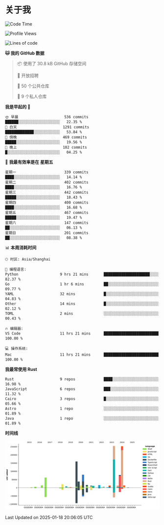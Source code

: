 # 关于我

<!--START_SECTION:waka-->
![Code Time](http://img.shields.io/badge/Code%20Time-3%2C414%20hrs%2021%20mins-blue)

![Profile Views](http://img.shields.io/badge/%E4%B8%AA%E4%BA%BA%E8%B5%84%E6%96%99%E8%A7%82%E7%9C%8B%E6%AC%A1%E6%95%B0-0-blue)

![Lines of code](https://img.shields.io/badge/%E4%BB%8E%E3%80%8CHello%20World%E3%80%8D%E8%B5%B7%E6%88%91%E5%B7%B2%E7%BB%8F%E5%86%99%E4%BA%86-1.1%20million%20%E8%A1%8C%E4%BB%A3%E7%A0%81-blue)

**🐱 我的 GitHub 数据** 

> 📦  使用了 30.8 kB GitHub 存储空间 
 > 
> 💼 开放招聘
 > 
> 📜 50 个公共仓库 
 > 
> 🔑 9 个私人仓库 
 > 
**我是早起的 🐤** 

```text
🌞 早晨                     536 commits         ██████░░░░░░░░░░░░░░░░░░░   22.35 % 
🌆 白天                     1291 commits        █████████████░░░░░░░░░░░░   53.84 % 
🌃 傍晚                     469 commits         █████░░░░░░░░░░░░░░░░░░░░   19.56 % 
🌙 晚上                     102 commits         █░░░░░░░░░░░░░░░░░░░░░░░░   04.25 % 
```
📅 **我最有效率是在 星期五** 

```text
星期一                      339 commits         ████░░░░░░░░░░░░░░░░░░░░░   14.14 % 
星期二                      402 commits         ████░░░░░░░░░░░░░░░░░░░░░   16.76 % 
星期三                      442 commits         █████░░░░░░░░░░░░░░░░░░░░   18.43 % 
星期四                      400 commits         ████░░░░░░░░░░░░░░░░░░░░░   16.68 % 
星期五                      467 commits         █████░░░░░░░░░░░░░░░░░░░░   19.47 % 
星期六                      147 commits         ██░░░░░░░░░░░░░░░░░░░░░░░   06.13 % 
星期日                      201 commits         ██░░░░░░░░░░░░░░░░░░░░░░░   08.38 % 
```


📊 **本周消耗时间** 

```text
🕑︎ 时区: Asia/Shanghai

💬 编程语言: 
Python                   9 hrs 21 mins       █████████████████████░░░░   82.37 % 
Go                       1 hr 6 mins         ██░░░░░░░░░░░░░░░░░░░░░░░   09.77 % 
YAML                     32 mins             █░░░░░░░░░░░░░░░░░░░░░░░░   04.83 % 
Other                    14 mins             █░░░░░░░░░░░░░░░░░░░░░░░░   02.12 % 
TOML                     2 mins              ░░░░░░░░░░░░░░░░░░░░░░░░░   00.43 % 

🔥 编辑器: 
VS Code                  11 hrs 21 mins      █████████████████████████   100.00 % 

💻 操作系统: 
Mac                      11 hrs 21 mins      █████████████████████████   100.00 % 
```

**我最常使用 Rust** 

```text
Rust                     9 repos             ████░░░░░░░░░░░░░░░░░░░░░   16.98 % 
JavaScript               6 repos             ███░░░░░░░░░░░░░░░░░░░░░░   11.32 % 
Cairo                    3 repos             █░░░░░░░░░░░░░░░░░░░░░░░░   05.66 % 
Astro                    1 repo              ░░░░░░░░░░░░░░░░░░░░░░░░░   01.89 % 
Java                     1 repo              ░░░░░░░░░░░░░░░░░░░░░░░░░   01.89 % 
```



**时间线**

![Lines of Code chart](https://raw.githubusercontent.com/catusax/catusax/master/assets/bar_graph.png)


 Last Updated on 2025-01-18 20:06:05 UTC
<!--END_SECTION:waka-->
